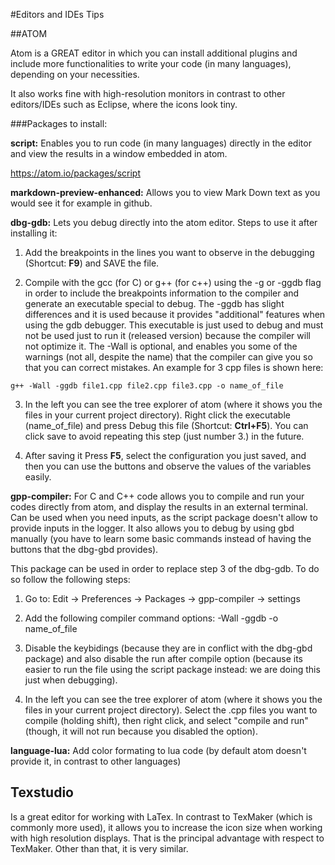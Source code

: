 #Editors and IDEs Tips

##ATOM

Atom is a GREAT editor in which you can install additional plugins and include more functionalities to write your code (in many languages), depending on your necessities.

It also works fine with high-resolution monitors in contrast to other editors/IDEs such as Eclipse, where the icons look tiny.

###Packages to install:

**script:** Enables you to run code (in many languages) directly in the editor and view the results in a window embedded in atom.

https://atom.io/packages/script

**markdown-preview-enhanced:** Allows you to view Mark Down text as you would see it for example in github.

**dbg-gdb:** Lets you debug directly into the atom editor. Steps to use it after installing it:

1. Add the breakpoints in the lines you want to observe in the debugging (Shortcut: **F9**) and SAVE the file.

2. Compile with the gcc (for C) or g++ (for c++) using the -g or -ggdb flag in order to include the breakpoints information to the compiler and generate an executable special to debug. The -ggdb has slight differences and it is used because it provides "additional" features when using the gdb debugger. This executable is just used to debug and must not be used just to run it (released version) because the compiler will not optimize it. The -Wall is optional, and enables you some of the warnings (not all, despite the name) that the compiler can give you so that you can correct mistakes. An example for 3 cpp files is shown here:

``g++ -Wall -ggdb file1.cpp file2.cpp file3.cpp -o name_of_file``

3. In the left you can see the tree explorer of atom (where it shows you the files in your current project directory). Right click the executable (name_of_file) and press Debug this file (Shortcut: **Ctrl+F5**). You can click save to avoid repeating this step (just number 3.) in the future.

4. After saving it Press **F5**, select the configuration you just saved, and then you can use the buttons and observe the values of the variables easily.

**gpp-compiler:** For C and C++ code allows you to compile and run your codes directly from atom, and display the results in an external terminal. Can be used when you need inputs, as the script package doesn't allow to provide inputs in the logger. It also allows you to debug by using gbd manually (you have to learn some basic commands instead of having the buttons that the dbg-gbd provides).

This package can be used in order to replace step 3 of the dbg-gdb. To do so follow the following steps:

1. Go to: Edit -> Preferences -> Packages -> gpp-compiler -> settings

2. Add the following compiler command options: -Wall -ggdb -o name_of_file

3. Disable the keybidings (because they are in conflict with the dbg-gbd package) and also disable the run after compile option (because its easier to run the file using the script package instead: we are doing this just when debugging).

4. In the left you can see the tree explorer of atom (where it shows you the files in your current project directory). Select the .cpp files you want to compile (holding shift), then right click, and select "compile and run" (though, it will not run because you disabled the option).


**language-lua:** Add color formating to lua code (by default atom doesn't provide it, in contrast to other languages)

## Texstudio

Is a great editor for working with LaTex. In contrast to TexMaker (which is commonly more used), it allows you to increase the icon size when working with high resolution displays. That is the principal advantage with respect to TexMaker. Other than that, it is very similar.
